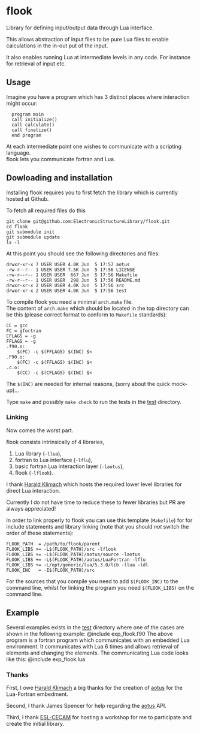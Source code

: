 # flook

Library for defining input/output data through Lua interface.

This allows abstraction of input files to be pure Lua files to enable
calculations in the in-out put of the input.

It also enables running Lua at intermediate levels in any code.
For instance for retrieval of input etc.

## Usage

Imagine you have a program which has 3 distinct places where interaction
might occur:

      program main
      call initialize()
      call calculate()
      call finalize()
      end program

At each intermediate point one wishes to communicate with a scripting language.  
flook lets you communicate fortran and Lua.


## Dowloading and installation

Installing flook requires you to first fetch the library which is currently hosted at Github.

To fetch all required files do this

    git clone git@github.com:ElectronicStructureLibrary/flook.git
    cd flook
    git submodule init
    git submodule update
    ls -l

At this point you should see the following directories and files:

    drwxr-xr-x 7 USER USER 4.0K Jun  5 17:57 aotus
    -rw-r--r-- 1 USER USER 7.5K Jun  5 17:56 LICENSE
    -rw-r--r-- 1 USER USER  667 Jun  5 17:56 Makefile
    -rw-r--r-- 1 USER USER  298 Jun  5 17:56 README.md
    drwxr-xr-x 2 USER USER 4.0K Jun  5 17:56 src
    drwxr-xr-x 2 USER USER 4.0K Jun  5 17:56 test

To compile flook you need a minimal `arch.make` file.  
The content of `arch.make` which should be located in the top directory can be this
(please correct format to conform to `Makefile` standards):

    CC = gcc
    FC = gfortran
    CFLAGS = -g
    FFLAGS = -g
    .f90.o:
        $(FC) -c $(FFLAGS) $(INC) $<
    .F90.o:
        $(FC) -c $(FFLAGS) $(INC) $<
    .c.o:
        $(CC) -c $(CFLAGS) $(INC) $<

The `$(INC)` are needed for internal reasons, (sorry about the quick mock-up)...

Type `make` and possibly `make check` to run the tests in the [test](test/) directory.

### Linking

Now comes the worst part. 

flook consists intrinsically of 4 libraries, 
1. Lua library (`-llua`),
2. fortran to Lua interface (`-lflu`), 
3. basic fortran Lua interaction layer (`-laotus`),  
4. flook (`-lflook`).

I thank [Harald Klimach](https://bitbucket.org/haraldkl) which hosts the required lower 
level libraries for direct Lua interaction.

Currently I do not have time to reduce these to fewer libraries but PR are always appreciated!

In order to link properly to flook you can use this template (`Makefile`) for for include statements and library linking 
(note that you should _not_ switch the order of these statements):

    FLOOK_PATH  = /path/to/flook/parent
    FLOOK_LIBS += -L$(FLOOK_PATH)/src -lflook
    FLOOK_LIBS += -L$(FLOOK_PATH)/aotus/source -laotus
    FLOOK_LIBS += -L$(FLOOK_PATH)/aotus/LuaFortran -lflu
    FLOOK_LIBS += -L/opt/generic/lua/5.3.0/lib -llua -ldl
    FLOOK_INC   = -I$(FLOOK_PATH)/src

For the sources that you compile you need to add `$(FLOOK_INC)` to the command line, whilst 
for linking the program you need `$(FLOOK_LIBS)` on the command line.

## Example

Several examples exists in the [test](test/) directory where one of the cases
are shown in the following example:
@include exp_flook.f90
The above program is a fortran program which communicates with an embedded Lua
environment. It communicates with Lua 6 times and allows retrieval of elements
and changing the elements.
The communicating Lua code looks like this:
@include exp_flook.lua


### Thanks

First, I owe [Harald Klimach](https://bitbucket.org/haraldkl) a big thanks 
for the creation of [aotus](https://bitbucket.org/haraldkl/aotus) for the Lua-Fortran embedment.

Second, I thank James Spencer for help regarding
the [aotus](https://bitbucket.org/haraldkl/aotus) API.

Third, I thank [ESL-CECAM](http://esl.cecam.org/) for hosting a workshop for me to participate 
and create the initial library.
